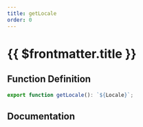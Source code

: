 ```yaml
---
title: getLocale
order: 0
---
```


# {{ $frontmatter.title }}

## Function Definition

```ts
export function getLocale(): `${Locale}`;
```

## Documentation

<!--@include: ./parts/getLocale.md-->
